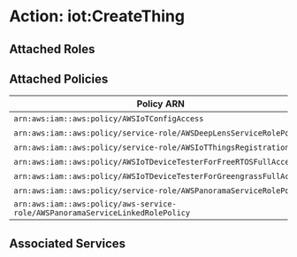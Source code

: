 # Action: iot:CreateThing

## Attached Roles

## Attached Policies

| Policy ARN | Policy Name |
|------------|-------------|
| `arn:aws:iam::aws:policy/AWSIoTConfigAccess` | [AWSIoTConfigAccess](../policies.md#awsiotconfigaccess) |
| `arn:aws:iam::aws:policy/service-role/AWSDeepLensServiceRolePolicy` | [AWSDeepLensServiceRolePolicy](../policies.md#awsdeeplensservicerolepolicy) |
| `arn:aws:iam::aws:policy/service-role/AWSIoTThingsRegistration` | [AWSIoTThingsRegistration](../policies.md#awsiotthingsregistration) |
| `arn:aws:iam::aws:policy/AWSIoTDeviceTesterForFreeRTOSFullAccess` | [AWSIoTDeviceTesterForFreeRTOSFullAccess](../policies.md#awsiotdevicetesterforfreertosfullaccess) |
| `arn:aws:iam::aws:policy/AWSIoTDeviceTesterForGreengrassFullAccess` | [AWSIoTDeviceTesterForGreengrassFullAccess](../policies.md#awsiotdevicetesterforgreengrassfullaccess) |
| `arn:aws:iam::aws:policy/service-role/AWSPanoramaServiceRolePolicy` | [AWSPanoramaServiceRolePolicy](../policies.md#awspanoramaservicerolepolicy) |
| `arn:aws:iam::aws:policy/aws-service-role/AWSPanoramaServiceLinkedRolePolicy` | [AWSPanoramaServiceLinkedRolePolicy](../policies.md#awspanoramaservicelinkedrolepolicy) |

## Associated Services

